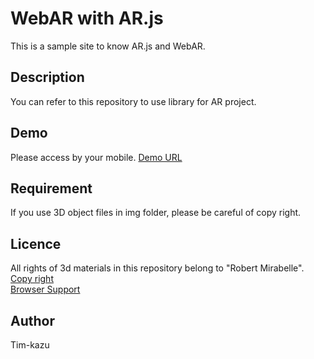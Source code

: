 WebAR with AR.js
====

This is a sample site to know AR.js and WebAR.

## Description
You can refer to this repository to use library for AR project.

## Demo
Please access by your mobile.
 [Demo URL](https://tim-kazu.github.io/marker_test)

## Requirement
If you use 3D object files in img folder, please be careful of copy right.

## Licence
All rights of 3d materials in this repository belong to "Robert Mirabelle".  
[Copy right](https://poly.google.com/view/0nEWYSdUqRq)  
[Browser Support](https://github.com/jeromeetienne/AR.js/blob/master/README.md#browser-support)

## Author
Tim-kazu
